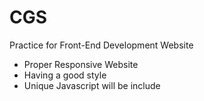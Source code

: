 # CGS
Practice for Front-End Development Website
- Proper Responsive Website
- Having a good style
- Unique Javascript will be include
